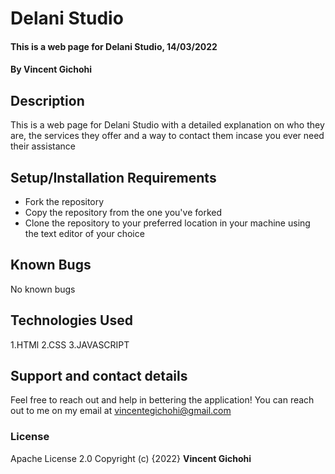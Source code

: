 # Delani Studio
#### This is a web page for Delani Studio, 14/03/2022
#### By Vincent Gichohi
## Description
This is a web page for Delani Studio with a detailed explanation on who they are, the services they offer and a way to contact them incase you ever need their assistance
## Setup/Installation Requirements
* Fork the repository
* Copy the repository from the one you've forked
* Clone the repository to your preferred location in your machine using the text editor of your choice
## Known Bugs
No known bugs
## Technologies Used
1.HTMl
2.CSS
3.JAVASCRIPT
## Support and contact details
Feel free to reach out and help in bettering the application!
You can reach out to me on my email at vincentegichohi@gmail.com
### License
Apache License 2.0
Copyright (c) {2022} **Vincent Gichohi**